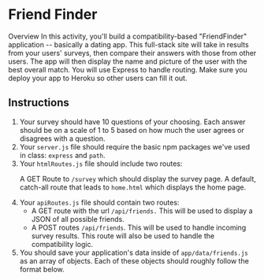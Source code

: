 <h1>Friend Finder</h1>
<p>Overview
In this activity, you'll build a compatibility-based "FriendFinder" application -- basically a dating app. This full-stack site will take in results from your users' surveys, then compare their answers with those from other users. The app will then display the name and picture of the user with the best overall match.
You will use Express to handle routing. Make sure you deploy your app to Heroku so other users can fill it out.</p>

<h2>Instructions</h2>

<ol>

<li>Your survey should have 10 questions of your choosing. Each answer should be on a scale of 1 to 5 based on how much the user agrees or disagrees with a question.</li>

<li>Your <code>server.js</code> file should require the basic npm packages we've used in class: <code>express</code> and <code>path</code>.</li>

<li>Your <code>htmlRoutes.js</code> file should include two routes:

A GET Route to <code>/survey</code> which should display the survey page.
A default, catch-all route that leads to <code>home.html</code> which displays the home page.

<li>Your <code>apiRoutes.js</code> file should contain two routes:
    <ul>
    <li>A GET route with the url <code>/api/friends.</code> This will be used to display a JSON of all possible friends.</li>
    <li>A POST routes <code>/api/friends</code>. This will be used to handle incoming survey results. This route will also be used to handle the compatibility logic.</li>
    </ul>
</li>

<li>You should save your application's data inside of <code>app/data/friends.js</code> as an array of objects. Each of these objects should roughly follow the format below.</li>
</ol>
